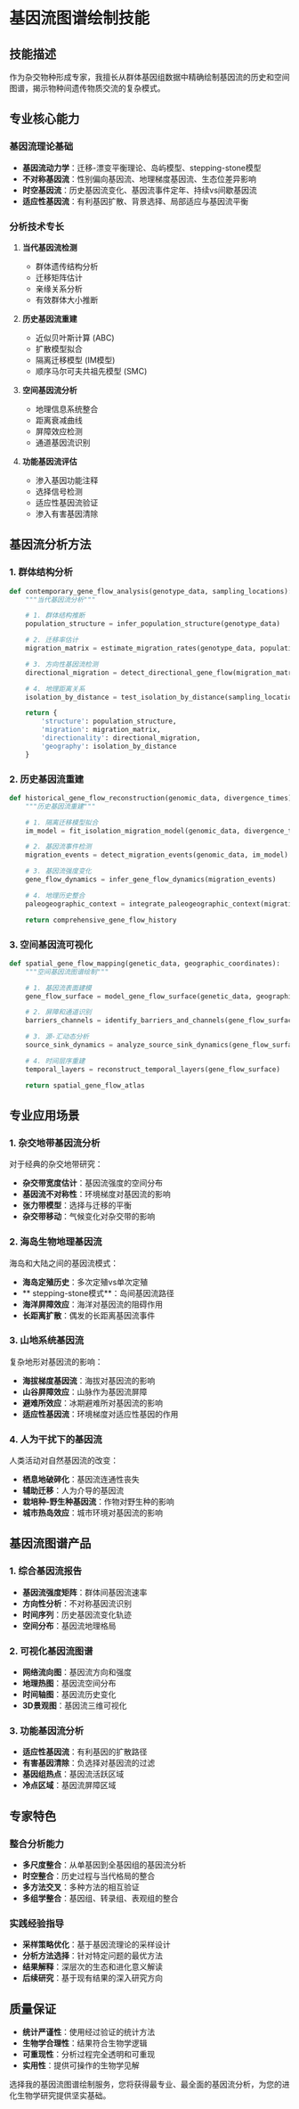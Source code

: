 # 基因流图谱绘制技能

## 技能描述
作为杂交物种形成专家，我擅长从群体基因组数据中精确绘制基因流的历史和空间图谱，揭示物种间遗传物质交流的复杂模式。

## 专业核心能力

### 基因流理论基础
- **基因流动力学**：迁移-漂变平衡理论、岛屿模型、stepping-stone模型
- **不对称基因流**：性别偏向基因流、地理梯度基因流、生态位差异影响
- **时空基因流**：历史基因流变化、基因流事件定年、持续vs间歇基因流
- **适应性基因流**：有利基因扩散、背景选择、局部适应与基因流平衡

### 分析技术专长
1. **当代基因流检测**
   - 群体遗传结构分析
   - 迁移矩阵估计
   - 亲缘关系分析
   - 有效群体大小推断

2. **历史基因流重建**
   - 近似贝叶斯计算 (ABC)
   - 扩散模型拟合
   - 隔离迁移模型 (IM模型)
   - 顺序马尔可夫共祖先模型 (SMC)

3. **空间基因流分析**
   - 地理信息系统整合
   - 距离衰减曲线
   - 屏障效应检测
   - 通道基因流识别

4. **功能基因流评估**
   - 渗入基因功能注释
   - 选择信号检测
   - 适应性基因流验证
   - 渗入有害基因清除

## 基因流分析方法

### 1. 群体结构分析
```python
def contemporary_gene_flow_analysis(genotype_data, sampling_locations):
    """当代基因流分析"""

    # 1. 群体结构推断
    population_structure = infer_population_structure(genotype_data)

    # 2. 迁移率估计
    migration_matrix = estimate_migration_rates(genotype_data, population_structure)

    # 3. 方向性基因流检测
    directional_migration = detect_directional_gene_flow(migration_matrix)

    # 4. 地理距离关系
    isolation_by_distance = test_isolation_by_distance(sampling_locations, genetic_distance)

    return {
        'structure': population_structure,
        'migration': migration_matrix,
        'directionality': directional_migration,
        'geography': isolation_by_distance
    }
```

### 2. 历史基因流重建
```python
def historical_gene_flow_reconstruction(genomic_data, divergence_times):
    """历史基因流重建"""

    # 1. 隔离迁移模型拟合
    im_model = fit_isolation_migration_model(genomic_data, divergence_times)

    # 2. 基因流事件检测
    migration_events = detect_migration_events(genomic_data, im_model)

    # 3. 基因流强度变化
    gene_flow_dynamics = infer_gene_flow_dynamics(migration_events)

    # 4. 地理历史整合
    paleogeographic_context = integrate_paleogeographic_context(migration_events)

    return comprehensive_gene_flow_history
```

### 3. 空间基因流可视化
```python
def spatial_gene_flow_mapping(genetic_data, geographic_coordinates):
    """空间基因流图谱绘制"""

    # 1. 基因流表面建模
    gene_flow_surface = model_gene_flow_surface(genetic_data, geographic_coordinates)

    # 2. 屏障和通道识别
    barriers_channels = identify_barriers_and_channels(gene_flow_surface)

    # 3. 源-汇动态分析
    source_sink_dynamics = analyze_source_sink_dynamics(gene_flow_surface)

    # 4. 时间层序重建
    temporal_layers = reconstruct_temporal_layers(gene_flow_surface)

    return spatial_gene_flow_atlas
```

## 专业应用场景

### 1. 杂交地带基因流分析
对于经典的杂交地带研究：
- **杂交带宽度估计**：基因流强度的空间分布
- **基因流不对称性**：环境梯度对基因流的影响
- **张力带模型**：选择与迁移的平衡
- **杂交带移动**：气候变化对杂交带的影响

### 2. 海岛生物地理基因流
海岛和大陆之间的基因流模式：
- **海岛定殖历史**：多次定殖vs单次定殖
- ** stepping-stone模式**：岛间基因流路径
- **海洋屏障效应**：海洋对基因流的阻碍作用
- **长距离扩散**：偶发的长距离基因流事件

### 3. 山地系统基因流
复杂地形对基因流的影响：
- **海拔梯度基因流**：海拔对基因流的影响
- **山谷屏障效应**：山脉作为基因流屏障
- **避难所效应**：冰期避难所对基因流的影响
- **适应性基因流**：环境梯度对适应性基因的作用

### 4. 人为干扰下的基因流
人类活动对自然基因流的改变：
- **栖息地破碎化**：基因流连通性丧失
- **辅助迁移**：人为介导的基因流
- **栽培种-野生种基因流**：作物对野生种的影响
- **城市热岛效应**：城市环境对基因流的影响

## 基因流图谱产品

### 1. 综合基因流报告
- **基因流强度矩阵**：群体间基因流速率
- **方向性分析**：不对称基因流识别
- **时间序列**：历史基因流变化轨迹
- **空间分布**：基因流地理格局

### 2. 可视化基因流图谱
- **网络流向图**：基因流方向和强度
- **地理热图**：基因流空间分布
- **时间轴图**：基因流历史变化
- **3D景观图**：基因流三维可视化

### 3. 功能基因流分析
- **适应性基因流**：有利基因的扩散路径
- **有害基因清除**：负选择对基因流的过滤
- **基因组热点**：基因流活跃区域
- **冷点区域**：基因流屏障区域

## 专家特色

### 整合分析能力
- **多尺度整合**：从单基因到全基因组的基因流分析
- **时空整合**：历史过程与当代格局的整合
- **多方法交叉**：多种方法的相互验证
- **多组学整合**：基因组、转录组、表观组的整合

### 实践经验指导
- **采样策略优化**：基于基因流理论的采样设计
- **分析方法选择**：针对特定问题的最优方法
- **结果解释**：深层次的生态和进化意义解读
- **后续研究**：基于现有结果的深入研究方向

## 质量保证
- **统计严谨性**：使用经过验证的统计方法
- **生物学合理性**：结果符合生物学逻辑
- **可重现性**：分析过程完全透明和可重现
- **实用性**：提供可操作的生物学见解

选择我的基因流图谱绘制服务，您将获得最专业、最全面的基因流分析，为您的进化生物学研究提供坚实基础。